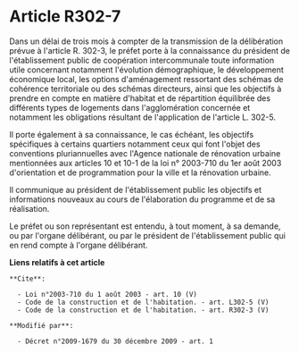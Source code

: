 # Article R302-7

Dans un délai de trois mois à compter de la transmission de la délibération prévue à l'article R. 302-3, le préfet porte à la
connaissance du président de l'établissement public de coopération intercommunale toute information utile concernant
notamment l'évolution démographique, le développement économique local, les options d'aménagement ressortant des schémas de
cohérence territoriale ou des schémas directeurs, ainsi que les objectifs à prendre en compte en matière d'habitat et de
répartition équilibrée des différents types de logements dans l'agglomération concernée et notamment les obligations
résultant de l'application de l'article L. 302-5.

Il porte également à sa connaissance, le cas échéant, les objectifs spécifiques à certains quartiers notamment ceux qui font
l'objet des conventions pluriannuelles avec l'Agence nationale de rénovation urbaine mentionnées aux articles 10 et 10-1 de
la loi n° 2003-710 du 1er août 2003 d'orientation et de programmation pour la ville et la rénovation urbaine. 

Il communique au président de l'établissement public les objectifs et informations nouveaux au cours de l'élaboration du
programme et de sa réalisation. 

Le préfet ou son représentant est entendu, à tout moment, à sa demande, ou par l'organe délibérant, ou par le président de
l'établissement public qui en rend compte à l'organe délibérant.

**Liens relatifs à cet article**

	**Cite**:

	  - Loi n°2003-710 du 1 août 2003 - art. 10 (V)
	  - Code de la construction et de l'habitation. - art. L302-5 (V)
	  - Code de la construction et de l'habitation. - art. R302-3 (V)

	**Modifié par**:

	  - Décret n°2009-1679 du 30 décembre 2009 - art. 1

